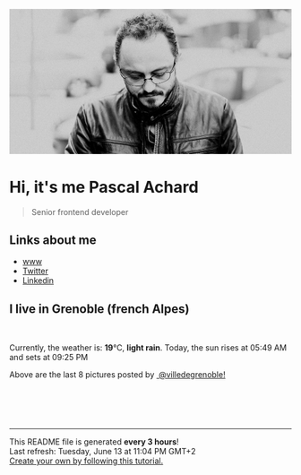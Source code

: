 ![Pascal Achard](./images/photo-pascal-achard.jpg)
# Hi, it's me Pascal Achard
> Senior frontend developer

## Links about me
- [www](https://www.pascal-achard.com)
- [Twitter](https://twitter.com/botmaster)
- [Linkedin](http://www.linkedin.com/in/pascal-achard)


## I live in Grenoble (french Alpes)
<img src="https://openweathermap.org/img/wn/10n@2x.png" alt="">

Currently, the weather is: **19**°C, **light rain**.
Today, the sun rises at 05:49 AM and sets at 09:25 PM

Above are the last 8 pictures posted by <a href="https://www.instagram.com/villedegrenoble/" target="_blank"><img alt="" src="https://upload.wikimedia.org/wikipedia/commons/thumb/e/e7/Instagram_logo_2016.svg/1024px-Instagram_logo_2016.svg.png" width="20"/> @villedegrenoble!</a>

<p style="display: flex; flex-wrap: wrap; gap: 20px;">
        <img src="https://cdn1.picuki.com/hosted-by-instagram/q/0exhNuNYnjBcaS3SYdxKjf8AzPR0Wg9SZ60STLepjSVmIR1vLHOapZA0mpCl6yRxIwVgFDeSYzxl548uV1hWCj1%7C%7CNUTeTr2PTjxV76ueUurN1TJj9pdmkbYxLnIfZX6p9MMuUAmYdSgIGaYDG7uo%7C%7CesJ%7C%7CfjwaDQDuDeQMuUtzCVG%7C%7CMm0X51wm8Rm3ayEv0PxtpcyKzNe92U1aU86o4iX+HQJWPr5PN1gpKZlR7pCicgIrdDgmBq7EHl3Kj4nUQ+RubTOl+1ejQfrYjlh9kWmZboaFxQssXiosVA0toFzqaqTZY49zt8ZkIH2CmUEXTE86kEon5zgx3PySWaK+XpF9jjYyLKjTdgtgsPdBv2iQ93L2XXLPejMFqJndEgtWM73Wm74K9y8EI5Wk9YZSKBqgXiRokCCerPLzxp1WTMd0zXeWw==.jpeg" alt="" width="200"/>
        <img src="https://cdn1.picuki.com/hosted-by-instagram/q/0exhNuNYnjBcaS3SYdxKjf8AzPRyWgxSZ60STLepjSVmIR1vLHOapZA0mpCl6yRxIwVgFDeSYzxl5YkrUF9VAj18P0TbSbCLTz1W7a+aU+jN1TRi8JFmnL8zLHwaYXem98ItVQmYdSgIGaYDG7uo%7C%7CesJ+fjrcjcFrjOMNbRKmDdttdCwFahlza4lsfe4kx2xu5xncG114WNxahlw5OLUqQUCSKnjMcF6saR5UvoKmMZWpr6gmCG2GGM5b295BTGS9IjOkqg8iyDXdzQspjD3Fu8EIU8hjl246jAiqIk7vIasIadI+MYH4K7THWBBWmhm+jVBocW+xzTsSUGI%7C%7CgVRwGKOlf7kNPEu+8WgGtKbdt7B%7C%7CSXhVojYBpdHZSgkP%7C%7CLRBhLlDayxLfhBg5pbSu9Kh3rt0Su4cpzz8xQ3CzAX1WDTL7MkZ6Tb+6GnzWTZhmCI91c6xZs=.jpeg" alt="" width="200"/>
        <img src="https://cdn1.picuki.com/hosted-by-instagram/q/0exhNuNYnjBcaS3SYdxKjf8AzPR0WgxSZ60STLepjSVmIR1vLHOapZA0mpCj4yRwKwVlASuRYzxl5owjVlVSAz17OEbZTb2ITDxX5quQU+ykvDBv%7C%7CJFjlrozL30bZnWt8cUrU2epNWwSDv5PHL%7C%7Clo7gX5v%7C%7CsbCgEpjuSKrVCkGZTjse3TO9%7C%7C2pYf5%7C%7CHSv1izv9QpcmkazXgpdAd4+pvlpDk1VOCtIc17q7VySKNBjNUEvqK%7C%7C1Sa8H2QkaHp%7C%7CECKet8XCkONFui3rSzY57zz2F%7C%7CF9EEIdvlqztEskh9V+n5TxLYw89N8A6ZDDbXYJGWlvqklPv6XslHPaSkGI%7C%7CmIUwGPRn+T8J7gprsigdcy8U%7C%7CrY2R7VQLrkLp8edHUbI+XTdVqLI%7C%7CmnFs9MvtxhMNFG4AaAxUvuQJjQ6yV2QjpP3mLfVMsoG6i5gpCq8UjDiznTplBrkZns.jpeg" alt="" width="200"/>
        <img src="https://cdn1.picuki.com/hosted-by-instagram/q/0exhNuNYnjBcaS3SYdxKjf8AzPRyWg9SZ60STLepjSVmIR1vLHOapZA0mpCl6yRxIwVgFDeSYzxl5YotVlRZDj17NEXaQLGKSz5S7aqZU+rN1DVg95VhkLsyK3wZZn+s88ctVgmYdSgIGaYDG7uo%7C%7Ce4T5vvwZTEEuDqVNeUtzCVG%7C%7CMm0X51wm8Qf8fTT0FOzv9R3GzNJzWM1eVorrdPOrzQeEfLiM5059+90QrkFhNQR6uj8mij2EmInPVFwFA+cu5+czr5Uwxzmdwo382L6SY4vJVgKuVrq5ScQitV6mrSBP8to3fNlkI%7C%7CmHWVXSE1KhjVP1pe+lX6aJTXv0EsPkzDs47WQXfs2rJ39E9WbQPb762zpdJbuEolVV2ohMO3bfWbeKNGPA%7C%7C5utIx9LOBNwBi69VvrIOjXjDEmInN1jTe0H5t0HvvKlK7xpQ==.jpeg" alt="" width="200"/>
        <img src="https://cdn1.picuki.com/hosted-by-instagram/q/0exhNuNYnjBcaS3SYdxKjf8AzPRyWgxSZ60STLepjSVmIR1vLHOapZA0mpCl6yRxIwVgFDeSYzxl5YojWV5YCD18OEDYQbWOSDxS6qWbUejN2zZj9JRlkrw2LncfYX+u%7C%7C8YlUQmYdSgIGaYDG7uo%7C%7CesJ+fjrcjcFrjOMNbRKmDdttdCwFahlza4lsfe4kx2xu5xncG114WNxahlw5OLUqQUCSKnjMcF6saR5UvoKmMZWpr6gmCG2GGM5b295BTGS9IjOkqg8iyDXdzQspjD3Eu8EIU8hjl246k4Zorh939GoI9lI+MZ1pJ%7C%7C7fnNBWmhm+jVBocW+xzTsSUGI%7C%7CgVRwGKOlf7kNPEu+8WgGtKbcY%7C%7CvgR7kSLj4IPZbSWMOIvPaaXTaeMO8Utt%7C%7CvKlbP9Jx3Wa9yCezeIPT2hQ3CzAX1WDTL8AgZtjb+6GnzWTZhmCI91c6xZs=.jpeg" alt="" width="200"/>
        <img src="https://cdn1.picuki.com/hosted-by-instagram/q/0exhNuNYnjBcaS3SYdxKjf8AzPR0Wg9SZ60STLepjSVmIR1vLHOapZA0mpCj4yRwKwVlASuRYzxl5YojVVVQDT19NETWSLyATTxR6K2eXezN0jFv%7C%7CZFklb82JHQYbH+m9sQrXAmYdSgIGaYDG7uo%7C%7CesJ%7C%7CPnucjcFrjOMNbRKmDdttdCwFahlza4lsfe4kx2xu5xncG114WNxahlw5OLUqQUCSKnjMcF6saR5UvoKmMZQpr2gmCG2GGM5b295BTGS9IjOkqg8iyDXdzQspjD3Hu8EIU8hjl246i9ppd53oLaRJ6R++MZgvKP7Yk1BWmhm+jVBocW+xzTvSUGI%7C%7CgVRwGKOlf7kNPEu+8WgGtKbceHM%7C%7C3PRQqvnPe9HBXAaNOT%7C%7CfH3wIuK0C8kJwN8eEsdA9V%7C%7Cj%7C%7CzKKYpWs4zI3CzAX1WDTVcFUYK%7C%7Cb+6GnzWTZhmCI91c6xZs=.jpeg" alt="" width="200"/>
        <img src="https://cdn1.picuki.com/hosted-by-instagram/q/0exhNuNYnjBcaS3SYdxKjf8AzPRyWgxSZ60STLepjSVmIR1vLHOapZA0mpCl6yRxIwVgFDeSYzxl5YoiUlpUCj17P0XcSb2PSD5U7KScUe6lvDRi9JBinLgxLnMabX6r8sQpUmSpNWwSDv5PHL%7C%7Clo7gX5vrtaSgEpjuSKrVCkGZTjse3TO9%7C%7C2pYf5%7C%7CHSv1izv9QpcmkazXgpdAd4+pvlpDk1VOCtIc17q7VySKNBjNUEuKK%7C%7C1Sa8H2QkaHp%7C%7CECKet8XCkONFui3rSzY57zz2F%7C%7Cx9EEIdvlqztEt8nIUksqKWMIJI3t8A6Zr9G3cAGWlvqklPv6XslHPaSUGI%7C%7CmIUwGPRn+T8J7gprsigdcy8U%7C%7CjA5xX6SZPuRuMbC1IfKcjzA2nQdqeaMJ5gn4h%7C%7CDuxE4Wmgz1+OJon87RxAQjpP3mLfVLYhEavPgpCq8UjDiznTplBrkZns.jpeg" alt="" width="200"/>
        <img src="https://cdn1.picuki.com/hosted-by-instagram/q/0exhNuNYnjBcaS3SYdxKjf8AzPRyWgxSZ60STLepjSVmIR1vLHOapZA0mpCl6yRxIwVgFDeSYzxl5YosUFtYCz17P0DcSbSJSz1c56udV+7N0jFk%7C%7CZNik7YyJHIcZHCp9cAuOzjYMTIfQeoEH%7C%7Cbx7a8Koru5A2MGo1zRMrBC0GAG4fy3UPI7mslm3ayEv0PxtpcyKzNe92U1aU86o46X+3QJWPr5PN1gpKZlR7pCicgIrdDgmBq7EHl3Kj4tUQ+RubTOl+1elS+9TQ0R+FaSV5waF3MPhgCzmFA0toFzqaqTZY49zt8ZkIH2CmUEXTE86kEon5zgx3PySWaNykdH9nb%7C%7C44ulK8ErqYH3HOe4WNTz3jDqd%7C%7CyKOKEUfk8tLPfbAE2OKMySEI5Wk9YZSKBt9X2QpkCCerPLzxp1WTMd0zXeWw==.jpeg" alt="" width="200"/>
</p>

------------
<p>This README file is generated <b>every 3 hours</b>!
    <br />Last refresh: Tuesday, June 13 at 11:04 PM GMT+2
    <br /><a href="https://medium.com/@th.guibert/how-to-create-a-self-updating-readme-md-for-your-github-profile-f8b05744ca91">Create your own by following this tutorial.</a>
</p>
<p><a href="https://github.com/botmaster/botmaster/actions/workflows/main.yaml"><img alt="" src="https://github.com/botmaster/botmaster/actions/workflows/main.yaml/badge.svg" /></a></p>

